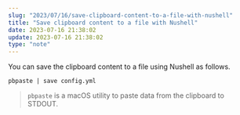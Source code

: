```yaml
---
slug: "2023/07/16/save-clipboard-content-to-a-file-with-nushell"
title: "Save clipboard content to a file with Nushell"
date: 2023-07-16 21:38:02
update: 2023-07-16 21:38:02
type: "note"
---
```


You can save the clipboard content to a file using Nushell as follows.

```nu
pbpaste | save config.yml
```

> `pbpaste` is a macOS utility to paste data from the clipboard to STDOUT.
